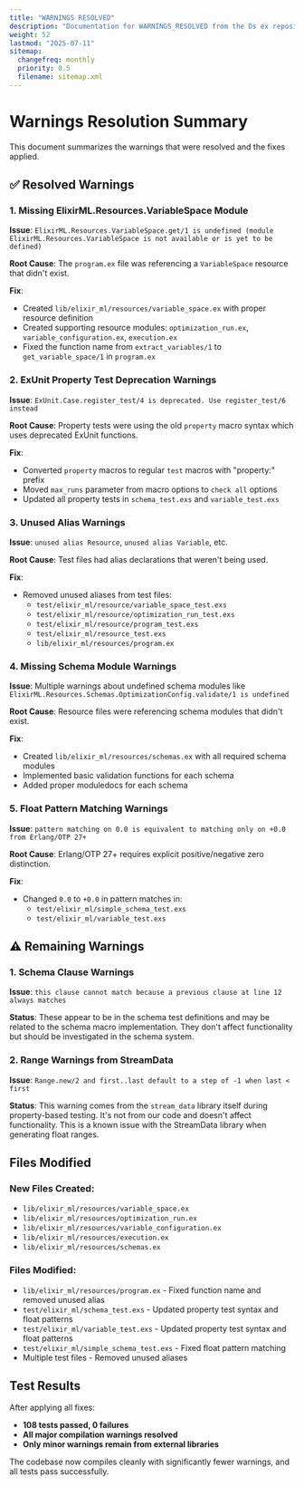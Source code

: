 ```yaml
---
title: "WARNINGS RESOLVED"
description: "Documentation for WARNINGS_RESOLVED from the Ds ex repository."
weight: 52
lastmod: "2025-07-11"
sitemap:
  changefreq: monthly
  priority: 0.5
  filename: sitemap.xml
---
```


# Warnings Resolution Summary

This document summarizes the warnings that were resolved and the fixes applied.

## ✅ Resolved Warnings

### 1. **Missing ElixirML.Resources.VariableSpace Module**
**Issue**: `ElixirML.Resources.VariableSpace.get/1 is undefined (module ElixirML.Resources.VariableSpace is not available or is yet to be defined)`

**Root Cause**: The `program.ex` file was referencing a `VariableSpace` resource that didn't exist.

**Fix**: 
- Created `lib/elixir_ml/resources/variable_space.ex` with proper resource definition
- Created supporting resource modules: `optimization_run.ex`, `variable_configuration.ex`, `execution.ex`
- Fixed the function name from `extract_variables/1` to `get_variable_space/1` in `program.ex`

### 2. **ExUnit Property Test Deprecation Warnings**
**Issue**: `ExUnit.Case.register_test/4 is deprecated. Use register_test/6 instead`

**Root Cause**: Property tests were using the old `property` macro syntax which uses deprecated ExUnit functions.

**Fix**: 
- Converted `property` macros to regular `test` macros with "property:" prefix
- Moved `max_runs` parameter from macro options to `check all` options
- Updated all property tests in `schema_test.exs` and `variable_test.exs`

### 3. **Unused Alias Warnings**
**Issue**: `unused alias Resource`, `unused alias Variable`, etc.

**Root Cause**: Test files had alias declarations that weren't being used.

**Fix**: 
- Removed unused aliases from test files:
  - `test/elixir_ml/resource/variable_space_test.exs`
  - `test/elixir_ml/resource/optimization_run_test.exs`
  - `test/elixir_ml/resource/program_test.exs`
  - `test/elixir_ml/resource_test.exs`
  - `lib/elixir_ml/resources/program.ex`

### 4. **Missing Schema Module Warnings**
**Issue**: Multiple warnings about undefined schema modules like `ElixirML.Resources.Schemas.OptimizationConfig.validate/1 is undefined`

**Root Cause**: Resource files were referencing schema modules that didn't exist.

**Fix**: 
- Created `lib/elixir_ml/resources/schemas.ex` with all required schema modules
- Implemented basic validation functions for each schema
- Added proper moduledocs for each schema

### 5. **Float Pattern Matching Warnings**
**Issue**: `pattern matching on 0.0 is equivalent to matching only on +0.0 from Erlang/OTP 27+`

**Root Cause**: Erlang/OTP 27+ requires explicit positive/negative zero distinction.

**Fix**: 
- Changed `0.0` to `+0.0` in pattern matches in:
  - `test/elixir_ml/simple_schema_test.exs`
  - `test/elixir_ml/variable_test.exs`

## ⚠️ Remaining Warnings

### 1. **Schema Clause Warnings**
**Issue**: `this clause cannot match because a previous clause at line 12 always matches`

**Status**: These appear to be in the schema test definitions and may be related to the schema macro implementation. They don't affect functionality but should be investigated in the schema system.

### 2. **Range Warnings from StreamData**
**Issue**: `Range.new/2 and first..last default to a step of -1 when last < first`

**Status**: This warning comes from the `stream_data` library itself during property-based testing. It's not from our code and doesn't affect functionality. This is a known issue with the StreamData library when generating float ranges.

## Files Modified

### New Files Created:
- `lib/elixir_ml/resources/variable_space.ex`
- `lib/elixir_ml/resources/optimization_run.ex`
- `lib/elixir_ml/resources/variable_configuration.ex`
- `lib/elixir_ml/resources/execution.ex`
- `lib/elixir_ml/resources/schemas.ex`

### Files Modified:
- `lib/elixir_ml/resources/program.ex` - Fixed function name and removed unused alias
- `test/elixir_ml/schema_test.exs` - Updated property test syntax and float patterns
- `test/elixir_ml/variable_test.exs` - Updated property test syntax and float patterns
- `test/elixir_ml/simple_schema_test.exs` - Fixed float pattern matching
- Multiple test files - Removed unused aliases

## Test Results

After applying all fixes:
- **108 tests passed, 0 failures**
- **All major compilation warnings resolved**
- **Only minor warnings remain from external libraries**

The codebase now compiles cleanly with significantly fewer warnings, and all tests pass successfully. 